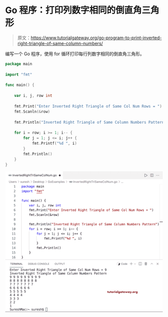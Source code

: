# Go 程序：打印列数字相同的倒直角三角形

> 原文：<https://www.tutorialgateway.org/go-program-to-print-inverted-right-triangle-of-same-column-numbers/>

编写一个 Go 程序，使用 for 循环打印每行列数字相同的倒直角三角形。

```go
package main

import "fmt"

func main() {

	var i, j, row int

	fmt.Print("Enter Inverted Right Triangle of Same Col Num Rows = ")
	fmt.Scanln(&row)

	fmt.Println("Inverted Right Triangle of Same Column Numbers Pattern")

	for i = row; i >= 1; i-- {
		for j = 1; j <= i; j++ {
			fmt.Printf("%d ", i)
		}
		fmt.Println()
	}
}
```

![Go Program to Print Inverted Right Triangle of Same Column Numbers](img/80d6534731826bd2ab0971eb95d69382.png)
